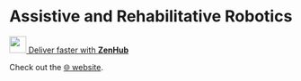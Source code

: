 Assistive and Rehabilitative Robotics
=====================================

<a href="https://zenhub.com"><img src="https://dxssrr2j0sq4w.cloudfront.net/3.2.0/img/style-guide/z-icon.png" width=30> Deliver faster with **ZenHub**</a>

Check out the [:globe_with_meridians: website](https://robotology.github.io/assistive-rehab/doc/mkdocs/site/index.html).
